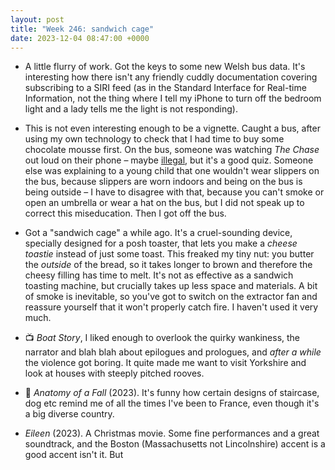 ```yaml
---
layout: post
title: "Week 246: sandwich cage"
date: 2023-12-04 08:47:00 +0000
---
```


- A little flurry of work. Got the keys to some new Welsh bus data. It's interesting how there isn't any friendly cuddly documentation covering subscribing to a SIRI feed (as in the Standard Interface for Real-time Information, not the thing where I tell my iPhone to turn off the bedroom light and a lady tells me the light is not responding).

- This is not even interesting enough to be a vignette. Caught a bus, after using my own technology to check that I had time to buy some chocolate mousse first.
  On the bus, someone was watching <cite>The Chase</cite> out loud on their phone – maybe [illegal](https://www.legislation.gov.uk/uksi/1990/1020/regulation/6), but it's a good quiz.
  Someone else was explaining to a young child that one wouldn't wear slippers on the bus, because slippers are worn indoors and being on the bus is being outside – I have to disagree with that, because you can't smoke or open an umbrella or wear a hat on the bus, but I did not speak up to correct this miseducation. Then I got off the bus.

- Got a "sandwich cage" a while ago. It's a cruel-sounding device, specially designed for a posh toaster, that lets you make a _cheese toastie_ instead of just some toast. This freaked my tiny nut: you butter the _outside_ of the bread, so it takes longer to brown and therefore the cheesy filling has time to melt. It's not as effective as a sandwich toasting machine, but crucially takes up less space and materials. A bit of smoke is inevitable, so you've got to switch on the extractor fan and reassure yourself that it won't properly catch fire. I haven't used it very much.

- 📺 <cite>Boat Story</cite>, I liked enough to overlook the quirky wankiness, the narrator and blah blah about epilogues and prologues, and _after a while_ the violence got boring. It quite made me want to visit Yorkshire and look at houses with steeply pitched rooves.

- 🎦 <cite>Anatomy of a Fall</cite> (2023). It's funny how certain designs of staircase, dog etc remind me of all the times I've been to France, even though it's a big diverse country.

- <cite>Eileen</cite> (2023). A Christmas movie. Some fine performances and a great soundtrack, and the Boston (Massachusetts not Lincolnshire) accent is a good accent isn't it. But
